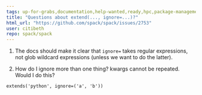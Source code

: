 ```yaml
---
tags: up-for-grabs,documentation,help-wanted,ready,hpc,package-management,python
title: "Questions about extend(..., ignore=...)?"
html_url: "https://github.com/spack/spack/issues/2753"
user: citibeth
repo: spack/spack
---
```


1. The docs should make it clear that `ignore=` takes regular expressions, not glob wildcard expressions (unless we want to do the latter).

2. How do I ignore more than one thing?  kwargs cannot be repeated.  Would I do this?
```
extends('python', ignore=('a', 'b'))
```
